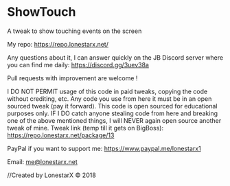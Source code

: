 # ShowTouch
A tweak to show touching events on the screen

My repo: https://repo.lonestarx.net/

Any questions about it, I can answer quickly on the JB Discord server where you can find me daily: https://discord.gg/3uev38a

Pull requests with improvement are welcome !

I DO NOT PERMIT usage of this code in paid tweaks, copying the code without crediting, etc. Any code you use from here it must be in an open sourced tweak (pay it forward). This code is open sourced for educational purposes only. IF I DO catch anyone stealing code from here and breaking one of the above mentioned things, I will NEVER again open source another tweak of mine.
Tweak link (temp till it gets on BigBoss): https://repo.lonestarx.net/package/13

PayPal if you want to support me: https://www.paypal.me/lonestarx1

Email: me@lonestarx.net

//Created by LonestarX © 2018
